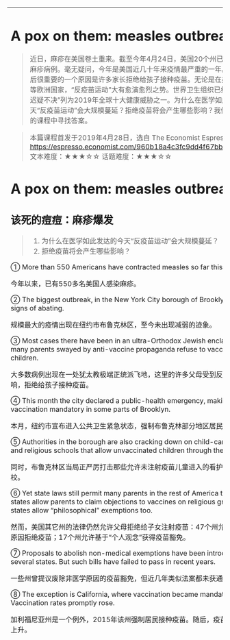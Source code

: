 <html>

<table>
    <tr>
        <td style="vertical-align:top;margin-top:0%;width: 45%">  

# A pox on them: measles outbreaks
>近日，麻疹在美国卷土重来。截至今年4月24日，美国20个州已出现了696例麻疹病例。毫无疑问，今年是美国近几十年来疫情最严重的一年。这一现象背后很重要的一个原因是许多家长拒绝给孩子接种疫苗。无论是在美国还是英国等欧洲国家，“反疫苗运动”大有愈演愈烈之势。世界卫生组织已经将“接种疫苗迟疑不决”列为2019年全球十大健康威胁之一。为什么在医学如此发达的今天“反疫苗运动”会大规模蔓延？拒绝疫苗将会产生哪些影响？我们一起从今天的课程中寻找答案。

>本篇课程首发于2019年4月28日，选自 The Economist Espresso APP
https://espresso.economist.com/960b18a4c3fc9dd4f67bb76cf988cb2e
文本难度：★★★☆☆
话题难度：★★★☆☆


# A pox on them: measles outbreaks
## 该死的痘痘：麻疹爆发

>1. 为什么在医学如此发达的今天“反疫苗运动”会大规模蔓延？ 
>2. 拒绝疫苗将会产生哪些影响？
 

① More than 550 Americans have contracted measles so far this year.  

今年以来，已有550多名美国人感染麻疹。  

② The biggest outbreak, in the New York City borough of Brooklyn, shows no signs of abating.   

规模最大的疫情出现在纽约市布鲁克林区，至今未出现减弱的迹象。  

③ Most cases there have been in an ultra-Orthodox Jewish enclave, where many parents swayed by anti-vaccine propaganda refuse to vaccinate their children.
  
大多数病例出现在一处犹太教极端正统派飞地，这里的许多父母受到反疫苗宣传的影响，拒绝给孩子接种疫苗。

④ This month the city declared a public-health emergency, making vaccination mandatory in some parts of Brooklyn. 

本月，纽约市宣布进入公共卫生紧急状态，强制布鲁克林部分地区居民接种疫苗。

⑤ Authorities in the borough are also cracking down on child-care centres and religious schools that allow unvaccinated children through their doors.

同时，布鲁克林区当局正严厉打击那些允许未注射疫苗儿童进入的看护中心和教会学校。  

⑥ Yet state laws still permit many parents in the rest of America to opt out: 47 states allow parents to claim objections to vaccines on religious grounds; 17 states allow “philosophical” exemptions too.  

然而，美国其它州的法律仍然允许父母拒绝给子女注射疫苗：47个州允许家长因宗教原因拒绝疫苗；17个州允许基于“个人观念”获得疫苗豁免。  

⑦ Proposals to abolish non-medical exemptions have been introduced in several states. But such bills have failed to pass in recent years.   

一些州曾提议废除非医学原因的疫苗豁免，但近几年类似法案都未获通过。  

⑧ The exception is California, where vaccination became mandatory in 2015. Vaccination rates promptly rose.  

加利福尼亚州是一个例外，2015年该州强制居民接种疫苗。随后，疫苗接种率迅速上升。  
    </td>
    <td style="vertical-align:top;margin-top:0%;width: 26%"> 

##  ▍生词好句
- pox /'pɒks, 'pɑ:ks/ n. 痘痘，皮疹
- measles /'mi:zəlz, 'mizəlz/ n. 麻疹
- outbreak /'aʊtˌbreɪk/ n. 爆发
- contract /kən'trækt/ vt. 感染；缩小，收缩 n. 合同 /'kɒntrækt/
- borough /'bʌrə, 'bɜroʊ/ n. 区，行政区
 
- sign /saɪn/ n. 迹象
- abate /ə'beɪt/ vi. 减轻，减少
- ultra /'ʌltrə/ adj. 极端的，过分的
- orthodox /'ɔ:θədɒks, 'ɔ:rθədɑ:ks/ adj. 正统的，传统的
- Jewish /'dʒu:ɪʃ/ adj. 犹太教的
- enclave /'ɪnkleɪv, 'ɛnkleɪv/ n. 飞地

- sway /sweɪ/ vt. 使动摇；摇摆
- anti /'ænti, 'æntaɪ/ adj. 反的；反对的
- vaccine /'væksi:n, væk'si:n/ n. 疫苗
- propaganda /ˌprɒpə'ɡændə/ n. 宣传（略带贬义）
- vaccinate /'væksɪneɪt, 'væksəneɪt/ vt. 给……接种疫苗
- vaccination /ˌvæksɪ'neɪʃən, ˌvæksə'neɪʃən/ n. 接种疫苗  

- emergency /ɪ'mɜ:dʒənsi/ n. 紧急情况；突发事件
- mandatory /'mændətəri, 'mændətɔ:ri/ adj. 强制的，必须的
- crack /kræk/ vi. 打击，重击
- unvaccinated /ʌn'væksɪˌneɪtɪd/ adj. 未接种疫苗的
- permit /pə'mɪt, pər'mɪt/ vt. 允许

- opt /ɒpt, ɑ:pt/ vi. 选择
- ground /graʊnd/ n. 根据，理由；地面
- exemption /ɪɡ'zempʃən/ n. 豁免；免除
- abolish /ə'bɒlɪʃ, ə'bɑ:lɪʃ/ vt. 废除；取消
- exception /ɪk'sepʃən/ n. 例外
   </td>
    <td style="vertical-align:top;margin-top:0%">
## ▍词汇拓展
1. pox n. 痘痘，皮疹  
    · chicken pox 水痘  
    · a pox on / of sb 该死的……  

2. outbreak n. 爆发  
    · break out 爆发

3. contract vt. 感染；缩小，收缩 n. 合同  
    In spoken English, "do not" often contracts to "don't".  
    在英语口语中，do not 常常缩略成 don't。  
    He contracted malaria while he was travelling.   
    他旅行的时候，感染了疟疾。

4. borough n. 区，行政区  
    · borough of… ……区

5. sign n. 迹象  
    · show no signs of... 毫无……的迹象  
    · show a sign/signs of… 有……的迹象  
    
    Oil and fuel prices show no signs of returning to normal anytime soon.  
    近期燃油价格没有回归正常的迹象。

6. abate vt. 减轻，减少  
    · abatement n. 减轻，减少  
    · 同源词：beat，batter  
    Inflation is finally showing signs of abating. 通货膨胀现象终于有减轻的迹象。

7. enclave n. 飞地（a part of a country that is surrounded by another country, or a group of people who are different from the people living in the surrounding area.）

8. sway vt. 尝试说服，使意见动摇；摇摆（to persuade someone to believe or do one thing rather than another）  
    · sway sb. by sth. 用某事说服某人  
    
    Her speech failed to sway her colleagues into supporting her plan.她的演讲并没有成功说服同事支持她的计划。

9. anti 反的；反对的  
    anti-ageing 抗衰老的  
    anti-abortion 反堕胎

10. vaccinate vt. 给……接种疫苗  
    vaccinate dogs 给狗狗接种疫苗

11. mandatory adj. 强制的，必须的  
    mandatory courses 必修课

12. crack vi. 打击，重击  
    · crack down 制裁；处罚；打击  
    · crack down on sth. 打击……；制裁……  
    
    crack down on crime 打击犯罪  
    crack down on corruption 反腐

13. permit vt. 允许  
    · permit sb. to do sth. 允许某人做某事

14. opt vi. 选择  
    · option n. 选择  
    · opt for sth. 选择某事  
    · opt to do sth. 选择做某事  
    · opt out 选择退出（to choose not to be part of an activity or to stop being involved in it）  
    
    New employees are automatically enrolled in the union, unless they opt out. 新员工自动进入工会组织，除非他们自主选择退出。

15. ground n. 根据，理由  
    · on the grounds that 基于……理由；因为

16. abolish vt. 废除；取消  
    abolish the death penalty 废除死刑

17. Herd / Community Immunity 集体免疫
           </td>
        </tr>
    </table>
</html>
